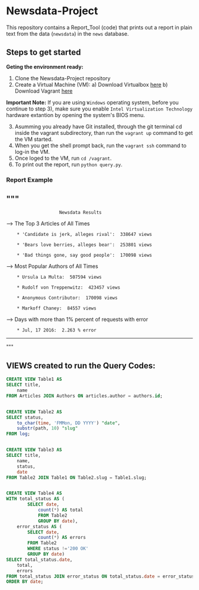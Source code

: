 # Newsdata-Project

This repository contains a Report_Tool (code) that prints out a report in plain text from the data (`newsdata`) in the `news` database.

## Steps to get started

  **Geting the environment ready:**
  1. Clone the Newsdata-Project repository
  2. Create a Virtual Machine (VM):
      a) Download Virtualbox [here](https://www.virtualbox.org/wiki/Download_Old_Builds_5_1)
      b) Download Vagrant [here](https://www.vagrantup.com/downloads.html)
 
  **Important Note:** If you are using ``Windows`` operating system, before you continue to step 3), make sure you enable ``Intel Virtualization Technology`` hardware extantion by opening the system's BIOS menu.
  
  3. Asumming you already have Git installed, through the git terminal cd inside the vagrant subdirectory, than run the ``vagrant up`` command to get the VM started.
  4. When you get the shell prompt back, run the ``vagrant ssh`` command to log-in the VM.
  5. Once loged to the VM, run ``cd /vagrant``.
  6. To print out the report, run ``python query.py``.
  
  ### Report Example

"""
----------------------------------------------------------------

                        Newsdata Results

 --> The Top 3 Articles of All Times

        * 'Candidate is jerk, alleges rival':  338647 views

        * 'Bears love berries, alleges bear':  253801 views

        * 'Bad things gone, say good people':  170098 views

 --> Most Popular Authors of All Times

        * Ursula La Multa:  507594 views

        * Rudolf von Treppenwitz:  423457 views

        * Anonymous Contributor:  170098 views

        * Markoff Chaney:  84557 views

 --> Days with more than 1% percent of requests with error

        * Jul, 17 2016:  2.263 % error

---------------------------------------------------------------- 
"""
       
 ## VIEWS created to run the Query Codes:
 
````sql 
CREATE VIEW Table1 AS
SELECT title,
    name
FROM Articles JOIN Authors ON articles.author = authors.id;


CREATE VIEW Table2 AS
SELECT status,
    to_char(time, 'FMMon, DD YYYY') "date",
    substr(path, 10) "slug"
FROM log;


CREATE VIEW Table3 AS
SELECT title,
    name,
    status,
    date
FROM Table2 JOIN Table1 ON Table2.slug = Table1.slug;


CREATE VIEW Table4 AS
WITH total_status AS (
        SELECT date,
            count(*) AS total
            FROM Table2
            GROUP BY date),
    error_status AS (
        SELECT date,
            count(*) AS errors
        FROM Table2
        WHERE status !='200 OK'
        GROUP BY date)
SELECT total_status.date,
    total,
    errors
FROM total_status JOIN error_status ON total_status.date = error_status.date
ORDER BY date;
 
